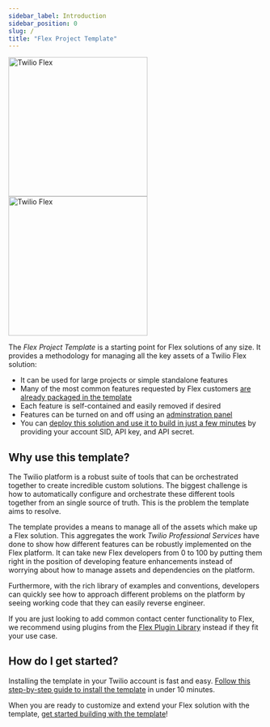 ```yaml
---
sidebar_label: Introduction
sidebar_position: 0
slug: /
title: "Flex Project Template"
---
```


<img src="img/logos/flex-text-lightmode.png#gh-light-mode-only" width="275" alt="Twilio Flex" />
<img src="img/logos/flex-text-darkmode.png#gh-dark-mode-only" width="275" alt="Twilio Flex" />

The _Flex Project Template_ is a starting point for Flex solutions of any size. It provides a methodology for managing all the key assets of a Twilio Flex solution:

- It can be used for large projects or simple standalone features
- Many of the most common features requested by Flex customers [are already packaged in the template](/feature-library/overview)
- Each feature is self-contained and easily removed if desired  
- Features can be turned on and off using an [adminstration panel](/feature-library/admin-ui)
- You can [deploy this solution and use it to build in just a few minutes](/getting-started/install-template) by providing your account SID, API key, and API secret.

## Why use this template?

The Twilio platform is a robust suite of tools that can be orchestrated together to create incredible custom solutions. The biggest challenge is how to automatically configure and orchestrate these different tools together from an single source of truth. This is the problem the template aims to resolve.

The template provides a means to manage all of the assets which make up a Flex solution. This aggregates the work _Twilio Professional Services_ have done to show how different features can be robustly implemented on the Flex platform. It can take new Flex developers from 0 to 100 by putting them right in the position of developing feature enhancements instead of worrying about how to manage assets and dependencies on the platform.

Furthermore, with the rich library of examples and conventions, developers can quickly see how to approach different problems on the platform by seeing working code that they can easily reverse engineer.

If you are just looking to add common contact center functionality to Flex, we recommend using plugins from the [Flex Plugin Library](https://www.twilio.com/docs/flex/developer/plugins/plugin-library) instead if they fit your use case.

## How do I get started?

Installing the template in your Twilio account is fast and easy. [Follow this step-by-step guide to install the template](/getting-started/install-template) in under 10 minutes.

When you are ready to customize and extend your Flex solution with the template, [get started building with the template](/building/getting-started)!
